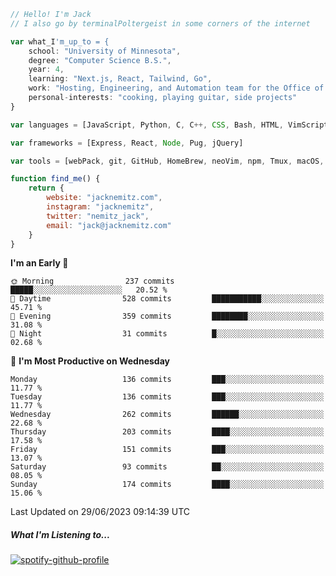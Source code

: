 ```javascript
// Hello! I'm Jack
// I also go by terminalPoltergeist in some corners of the internet

var what_I'm_up_to = {
    school: "University of Minnesota",
    degree: "Computer Science B.S.",
    year: 4,
    learning: "Next.js, React, Tailwind, Go",
    work: "Hosting, Engineering, and Automation team for the Office of Information Technology at UMN",
    personal-interests: "cooking, playing guitar, side projects"
}

var languages = [JavaScript, Python, C, C++, CSS, Bash, HTML, VimScript]

var frameworks = [Express, React, Node, Pug, jQuery]

var tools = [webPack, git, GitHub, HomeBrew, neoVim, npm, Tmux, macOS, Ubuntu, Docker, Nginx]

function find_me() {
    return {
        website: "jacknemitz.com",
        instagram: "jacknemitz",
        twitter: "nemitz_jack",
        email: "jack@jacknemitz.com"
    }
}
```

<!--START_SECTION:waka-->
**I'm an Early 🐤** 

```text
🌞 Morning                237 commits         █████░░░░░░░░░░░░░░░░░░░░   20.52 % 
🌆 Daytime                528 commits         ███████████░░░░░░░░░░░░░░   45.71 % 
🌃 Evening                359 commits         ████████░░░░░░░░░░░░░░░░░   31.08 % 
🌙 Night                  31 commits          █░░░░░░░░░░░░░░░░░░░░░░░░   02.68 % 
```
📅 **I'm Most Productive on Wednesday** 

```text
Monday                   136 commits         ███░░░░░░░░░░░░░░░░░░░░░░   11.77 % 
Tuesday                  136 commits         ███░░░░░░░░░░░░░░░░░░░░░░   11.77 % 
Wednesday                262 commits         ██████░░░░░░░░░░░░░░░░░░░   22.68 % 
Thursday                 203 commits         ████░░░░░░░░░░░░░░░░░░░░░   17.58 % 
Friday                   151 commits         ███░░░░░░░░░░░░░░░░░░░░░░   13.07 % 
Saturday                 93 commits          ██░░░░░░░░░░░░░░░░░░░░░░░   08.05 % 
Sunday                   174 commits         ████░░░░░░░░░░░░░░░░░░░░░   15.06 % 
```



 Last Updated on 29/06/2023 09:14:39 UTC
<!--END_SECTION:waka-->

##### What I'm Listening to...

[![spotify-github-profile](https://spotify-github-profile.vercel.app/api/view?uid=jack.nemitz&cover_image=true&show_offline=true&bar_color=53b14f&bar_color_cover=false&background_color=121212FF)](https://spotify-github-profile.vercel.app/api/view?uid=jack.nemitz&redirect=true)


